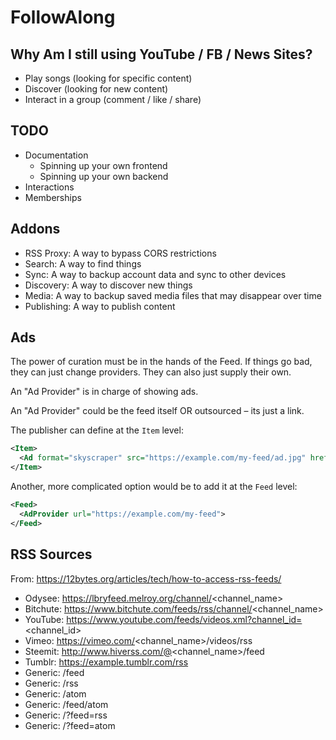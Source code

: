 # FollowAlong

## Why Am I still using YouTube / FB / News Sites?

- Play songs (looking for specific content)
- Discover (looking for new content)
- Interact in a group (comment / like / share)

## TODO

- Documentation
  - Spinning up your own frontend
  - Spinning up your own backend
- Interactions
- Memberships

## Addons

- RSS Proxy: A way to bypass CORS restrictions
- Search: A way to find things
- Sync: A way to backup account data and sync to other devices
- Discovery: A way to discover new things
- Media: A way to backup saved media files that may disappear over time
- Publishing: A way to publish content

## Ads

The power of curation must be in the hands of the Feed. If things go bad, they can just change providers. They can also just supply their own.

An "Ad Provider" is in charge of showing ads.

An "Ad Provider" could be the feed itself OR outsourced – its just a link.

The publisher can define at the `Item` level:

```xml
<Item>
  <Ad format="skyscraper" src="https://example.com/my-feed/ad.jpg" href="httsp://example.com">
</Item>
```

Another, more complicated option would be to add it at the `Feed` level:

```xml
<Feed>
  <AdProvider url="https://example.com/my-feed">
</Feed>
```

## RSS Sources

From: https://12bytes.org/articles/tech/how-to-access-rss-feeds/

- Odysee: https://lbryfeed.melroy.org/channel/<channel_name>
- Bitchute: https://www.bitchute.com/feeds/rss/channel/<channel_name>
- YouTube: https://www.youtube.com/feeds/videos.xml?channel_id=<channel_id>
- Vimeo: https://vimeo.com/<channel_name>/videos/rss
- Steemit: http://www.hiverss.com/@<channel_name>/feed
- Tumblr: https://example.tumblr.com/rss
- Generic: /feed
- Generic: /rss
- Generic: /atom
- Generic: /feed/atom
- Generic: /?feed=rss
- Generic: /?feed=atom
